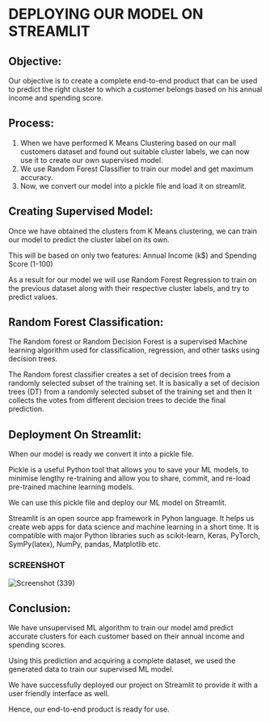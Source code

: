 # DEPLOYING OUR MODEL ON STREAMLIT

## **Objective:**

Our objective is to create a complete end-to-end product that can be used to predict the right cluster to which a customer belongs based on his annual income and spending score. 

## **Process:**

1. When we have performed K Means Clustering based on our mall customers dataset and found out suitable cluster labels, we can now use it to create our own supervised model.
2. We use Random Forest Classifier to train our model and get maximum accuracy.
3. Now, we convert our model into a pickle file and load it on streamlit. 

## **Creating Supervised Model:**

Once we have obtained the clusters from K Means clustering, we can train our model to predict the cluster label on its own.

This will be based on only two features: Annual Income (k$) and Spending Score (1-100)

As a result for our model we will use Random Forest Regression to train on the previous dataset along with their respective cluster labels, and try to predict values.

## **Random Forest Classification:**

The Random forest or Random Decision Forest is a supervised Machine learning algorithm used for classification, regression, and other tasks using decision trees.

The Random forest classifier creates a set of decision trees from a randomly selected subset of the training set. It is basically a set of decision trees (DT) from a randomly selected subset of the training set and then It collects the votes from different decision trees to decide the final prediction.

## **Deployment On Streamlit:**

When our model is ready we convert it into a pickle file.


Pickle is a useful Python tool that allows you to save your ML models, to minimise lengthy re-training and allow you to share, commit, and re-load pre-trained machine learning models. 

We can use this pickle file and deploy our ML model on Streamlit. 

Streamlit is an open source app framework in Pyhon language. It helps us create web apps for data science and machine learning in a short time. It is compatible with major Python libraries such as scikit-learn, Keras, PyTorch, SymPy(latex), NumPy, pandas, Matplotlib etc.


### SCREENSHOT

![Screenshot (339)](https://user-images.githubusercontent.com/73705676/208522859-dc034ec1-02bd-42f7-8887-4e9661901a34.png)

## **Conclusion:**

We have unsupervised ML algorithm to train our model amd predict accurate clusters for each customer based on their annual income and spending scores. 

Using this prediction and acquiring a complete dataset, we used the generated data to train our supervised ML model. 

We have successfully deployed our project on Streamlit to provide it with a user friendly interface as well. 

Hence, our end-to-end product is ready for use. 
